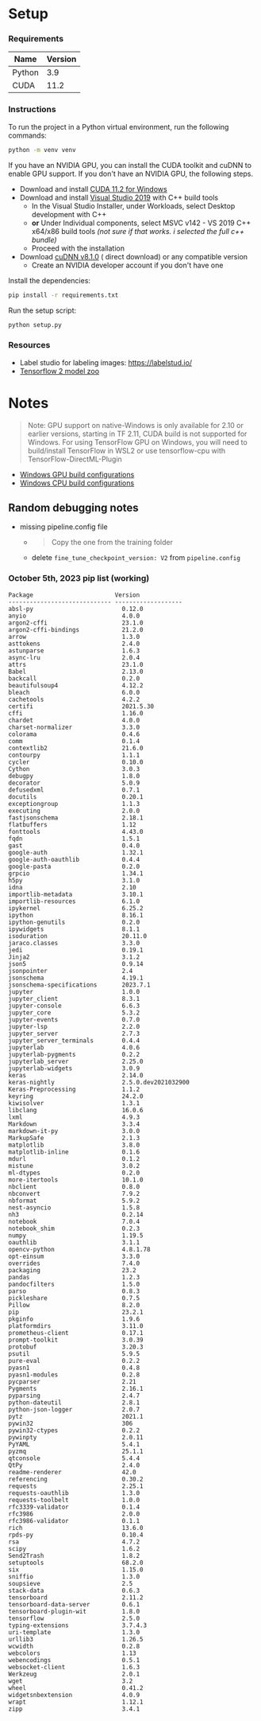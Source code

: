 # Setup

### Requirements

| Name   | Version |
|--------|---------|
| Python | 3.9     |
| CUDA   | 11.2    |

### Instructions

To run the project in a Python virtual environment, run the following commands:

```bash
python -m venv venv
```

If you have an NVIDIA GPU, you can install the CUDA toolkit and cuDNN to enable GPU support. If you don't have an NVIDIA GPU, the following steps.

- Download and install [CUDA 11.2 for Windows](https://developer.nvidia.com/cuda-11.2.2-download-archive?target_os=Windows&target_arch=x86_64)
- Download and install [Visual Studio 2019](https://learn.microsoft.com/en-us/visualstudio/releases/2019/redistribution#--download) with C++ build tools
    - In the Visual Studio Installer, under Workloads, select Desktop development with C++
    - **or** Under Individual components, select MSVC v142 - VS 2019 C++ x64/x86 build tools *(not sure if that works. i selected the full c++ bundle)*
    - Proceed with the installation
- Download [cuDNN v8.1.0](https://developer.nvidia.com/compute/machine-learning/cudnn/secure/8.1.0.77/11.2_20210127/cudnn-11.2-windows-x64-v8.1.0.77.zip) (
  direct download) or any compatible version
    - Create an NVIDIA developer account if you don't have one

Install the dependencies:

```bash
pip install -r requirements.txt
```

Run the setup script:

```bash
python setup.py
```

### Resources

- Label studio for labeling images: <https://labelstud.io/>
- [Tensorflow 2 model zoo](https://github.com/tensorflow/models/blob/master/research/object_detection/g3doc/tf2_detection_zoo.md)

# Notes

> Note: GPU support on native-Windows is only available for 2.10 or earlier versions, starting in TF 2.11, CUDA build is not supported for Windows. For using
> TensorFlow GPU on Windows, you will need to build/install TensorFlow in WSL2 or use tensorflow-cpu with TensorFlow-DirectML-Plugin

- [Windows GPU build configurations](https://www.tensorflow.org/install/source_windows#gpu)
- [Windows CPU build configurations](https://www.tensorflow.org/install/source_windows#cpu)

## Random debugging notes

- missing pipeline.config file
    - > Copy the one from the training folder
    - delete `fine_tune_checkpoint_version: V2` from `pipeline.config`

### October 5th, 2023 pip list (working)

```
Package                       Version
----------------------------- -------------------
absl-py                         0.12.0
anyio                           4.0.0
argon2-cffi                     23.1.0
argon2-cffi-bindings            21.2.0
arrow                           1.3.0
asttokens                       2.4.0
astunparse                      1.6.3
async-lru                       2.0.4
attrs                           23.1.0
Babel                           2.13.0
backcall                        0.2.0
beautifulsoup4                  4.12.2
bleach                          6.0.0
cachetools                      4.2.2
certifi                         2021.5.30
cffi                            1.16.0
chardet                         4.0.0
charset-normalizer              3.3.0
colorama                        0.4.6
comm                            0.1.4
contextlib2                     21.6.0
contourpy                       1.1.1
cycler                          0.10.0
Cython                          3.0.3
debugpy                         1.8.0
decorator                       5.0.9
defusedxml                      0.7.1
docutils                        0.20.1
exceptiongroup                  1.1.3
executing                       2.0.0
fastjsonschema                  2.18.1
flatbuffers                     1.12
fonttools                       4.43.0
fqdn                            1.5.1
gast                            0.4.0
google-auth                     1.32.1
google-auth-oauthlib            0.4.4
google-pasta                    0.2.0
grpcio                          1.34.1
h5py                            3.1.0
idna                            2.10
importlib-metadata              3.10.1
importlib-resources             6.1.0
ipykernel                       6.25.2
ipython                         8.16.1
ipython-genutils                0.2.0
ipywidgets                      8.1.1
isoduration                     20.11.0
jaraco.classes                  3.3.0
jedi                            0.19.1
Jinja2                          3.1.2
json5                           0.9.14
jsonpointer                     2.4
jsonschema                      4.19.1
jsonschema-specifications       2023.7.1
jupyter                         1.0.0
jupyter_client                  8.3.1
jupyter-console                 6.6.3
jupyter_core                    5.3.2
jupyter-events                  0.7.0
jupyter-lsp                     2.2.0
jupyter_server                  2.7.3
jupyter_server_terminals        0.4.4
jupyterlab                      4.0.6
jupyterlab-pygments             0.2.2
jupyterlab_server               2.25.0
jupyterlab-widgets              3.0.9
keras                           2.14.0
keras-nightly                   2.5.0.dev2021032900
Keras-Preprocessing             1.1.2
keyring                         24.2.0
kiwisolver                      1.3.1
libclang                        16.0.6
lxml                            4.9.3
Markdown                        3.3.4
markdown-it-py                  3.0.0
MarkupSafe                      2.1.3
matplotlib                      3.8.0
matplotlib-inline               0.1.6
mdurl                           0.1.2
mistune                         3.0.2
ml-dtypes                       0.2.0
more-itertools                  10.1.0
nbclient                        0.8.0
nbconvert                       7.9.2
nbformat                        5.9.2
nest-asyncio                    1.5.8
nh3                             0.2.14
notebook                        7.0.4
notebook_shim                   0.2.3
numpy                           1.19.5
oauthlib                        3.1.1
opencv-python                   4.8.1.78
opt-einsum                      3.3.0
overrides                       7.4.0
packaging                       23.2
pandas                          1.2.3
pandocfilters                   1.5.0
parso                           0.8.3
pickleshare                     0.7.5
Pillow                          8.2.0
pip                             23.2.1
pkginfo                         1.9.6
platformdirs                    3.11.0
prometheus-client               0.17.1
prompt-toolkit                  3.0.39
protobuf                        3.20.3
psutil                          5.9.5
pure-eval                       0.2.2
pyasn1                          0.4.8
pyasn1-modules                  0.2.8
pycparser                       2.21
Pygments                        2.16.1
pyparsing                       2.4.7
python-dateutil                 2.8.1
python-json-logger              2.0.7
pytz                            2021.1
pywin32                         306
pywin32-ctypes                  0.2.2
pywinpty                        2.0.11
PyYAML                          5.4.1
pyzmq                           25.1.1
qtconsole                       5.4.4
QtPy                            2.4.0
readme-renderer                 42.0
referencing                     0.30.2
requests                        2.25.1
requests-oauthlib               1.3.0
requests-toolbelt               1.0.0
rfc3339-validator               0.1.4
rfc3986                         2.0.0
rfc3986-validator               0.1.1
rich                            13.6.0
rpds-py                         0.10.4
rsa                             4.7.2
scipy                           1.6.2
Send2Trash                      1.8.2
setuptools                      68.2.0
six                             1.15.0
sniffio                         1.3.0
soupsieve                       2.5
stack-data                      0.6.3
tensorboard                     2.11.2
tensorboard-data-server         0.6.1
tensorboard-plugin-wit          1.8.0
tensorflow                      2.5.0
typing-extensions               3.7.4.3
uri-template                    1.3.0
urllib3                         1.26.5
wcwidth                         0.2.8
webcolors                       1.13
webencodings                    0.5.1
websocket-client                1.6.3
Werkzeug                        2.0.1
wget                            3.2
wheel                           0.41.2
widgetsnbextension              4.0.9
wrapt                           1.12.1
zipp                            3.4.1
```

